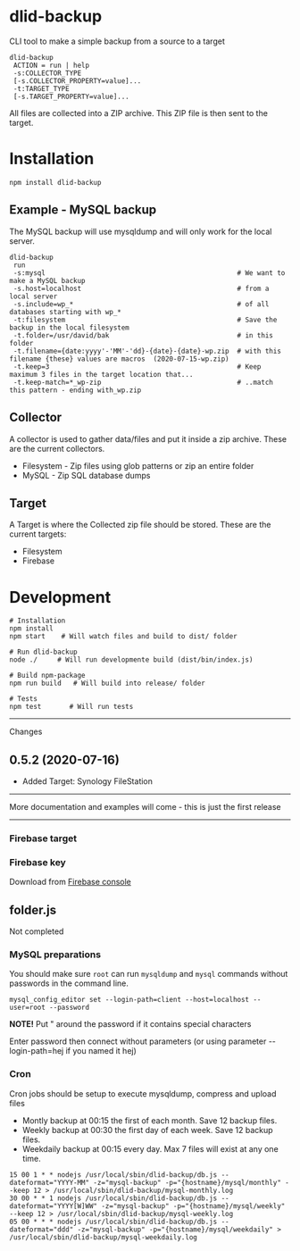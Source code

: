 # dlid-backup
CLI tool to make a simple backup from a source to a target

```
dlid-backup 
 ACTION = run | help
 -s:COLLECTOR_TYPE 
 [-s.COLLECTOR_PROPERTY=value]...
 -t:TARGET_TYPE 
 [-s.TARGET_PROPERTY=value]...
```

All files are collected into a ZIP archive. This ZIP file is then sent to the target.

# Installation

    npm install dlid-backup

## Example - MySQL backup
The MySQL backup will use mysqldump and will only work for the local server.

```
dlid-backup
 run
 -s:mysql                                                # We want to make a MySQL backup
 -s.host=localhost                                       # from a local server
 -s.include=wp_*                                         # of all databases starting with wp_*
 -t:filesystem                                           # Save the backup in the local filesystem
 -t.folder=/usr/david/bak                                # in this folder
 -t.filename={date:yyyy'-'MM'-'dd}-{date}-{date}-wp.zip  # with this filename {these} values are macros  (2020-07-15-wp.zip)
 -t.keep=3                                               # Keep maximum 3 files in the target location that...
 -t.keep-match=*_wp-zip                                  # ..match this pattern - ending with_wp.zip
```

## Collector

A collector is used to gather data/files and put it inside a zip archive. These are the current collectors.

- Filesystem - Zip files using glob patterns or zip an entire folder
- MySQL - Zip SQL database dumps

## Target

A Target is where the Collected zip file should be stored. These are the current targets:

- Filesystem
- Firebase

# Development

```
# Installation
npm install
npm start    # Will watch files and build to dist/ folder

# Run dlid-backup
node ./     # Will run developmente build (dist/bin/index.js)

# Build npm-package
npm run build   # Will build into release/ folder

# Tests
npm test       # Will run tests
```

------------------

Changes

## 0.5.2 (2020-07-16)
- Added Target: Synology FileStation


--------------------------------

More documentation and examples will come - this is just the first release

--------------------------------

### Firebase target

### Firebase key
Download from [Firebase console](https://console.firebase.google.com/project/dlid-backup/settings/serviceaccounts/adminsdk)

## folder.js

Not completed

### MySQL preparations

You should make sure `root` can run `mysqldump` and `mysql` commands without passwords in the command line.

`mysql_config_editor set --login-path=client --host=localhost --user=root --password`

**NOTE!** Put " around the password if it contains special characters

Enter password then connect without parameters (or using parameter --login-path=hej if you named it hej)

### Cron

Cron jobs should be setup to execute mysqldump, compress and upload files

- Montly backup at 00:15 the first of each month. Save 12 backup files.
- Weekly backup at 00:30 the first day of each week. Save 12 backup files.
- Weekdaily backup at 00:15 every day. Max 7 files will exist at any one time.

```
15 00 1 * * nodejs /usr/local/sbin/dlid-backup/db.js --dateformat="YYYY-MM" -z="mysql-backup" -p="{hostname}/mysql/monthly" --keep 12 > /usr/local/sbin/dlid-backup/mysql-monthly.log
30 00 * * 1 nodejs /usr/local/sbin/dlid-backup/db.js --dateformat="YYYY[W]WW" -z="mysql-backup" -p="{hostname}/mysql/weekly" --keep 12 > /usr/local/sbin/dlid-backup/mysql-weekly.log
05 00 * * * nodejs /usr/local/sbin/dlid-backup/db.js --dateformat="ddd" -z="mysql-backup" -p="{hostname}/mysql/weekdaily" > /usr/local/sbin/dlid-backup/mysql-weekdaily.log